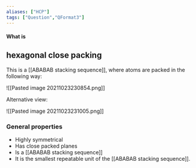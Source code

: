 ```yaml
---
aliases: ["HCP"]
tags: ["Question","QFormat3"]
---
```


#### What is
## hexagonal close packing
This is a [[ABABAB stacking sequence]], where atoms are packed in the following way:

![[Pasted image 20211023230854.png]]

Alternative view:

![[Pasted image 20211023231005.png]]

### General properties
- Highly symmetrical
- Has close packed planes
- Is a [[ABABAB stacking sequence]]
- It is the smallest repeatable unit of the [[ABABAB stacking sequence]].